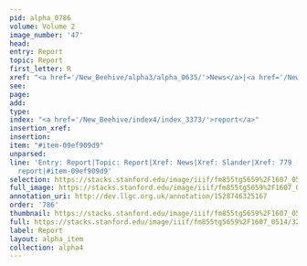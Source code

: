 ```yaml
---
pid: alpha_0786
volume: Volume 2
image_number: '47'
head: 
entry: Report
topic: Report
first_letter: R
xref: "<a href='/New_Beehive/alpha3/alpha_0635/'>News</a>|<a href='/New_Beehive/alpha4/alpha_0876/'>Slander</a>"
see: 
page: 
add: 
type: 
index: "<a href='/New_Beehive/index4/index_3373/'>report</a>"
insertion_xref: 
insertion: 
item: "#item-09ef909d9"
unparsed: 
line: 'Entry: Report|Topic: Report|Xref: News|Xref: Slander|Xref: 779 [PAGE_MISSING]|Index:
  report|#item-09ef909d9'
selection: https://stacks.stanford.edu/image/iiif/fm855tg5659%2F1607_0514/327,2272,3015,426/full/0/default.jpg
full_image: https://stacks.stanford.edu/image/iiif/fm855tg5659%2F1607_0514/full/full/0/default.jpg
annotation_uri: http://dev.llgc.org.uk/annotation/1528746325167
order: '786'
thumbnail: https://stacks.stanford.edu/image/iiif/fm855tg5659%2F1607_0514/327,2272,600,180/250,/0/default.jpg
full: https://stacks.stanford.edu/image/iiif/fm855tg5659%2F1607_0514/327,2272,3015,426/full/0/default.jpg
label: Report
layout: alpha_item
collection: alpha4
---
```

